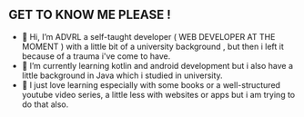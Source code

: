 ## GET TO KNOW ME PLEASE !
- 👋 Hi, I’m ADVRL a self-taught developer ( WEB DEVELOPER AT THE MOMENT ) with a little bit of a university background , but then i left it because of a trauma i've come to have.
- 🌱 I’m currently learning kotlin and android development but i also have a little background in Java which i studied in university.
- 🥰 I just love learning especially with some books or a well-structured youtube video series, a little less with websites or apps but i am trying to do that also.
